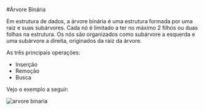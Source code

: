 #Árvore Binária

 Em estrutura de dados, a árvore binária é uma estrutura formada por uma raiz e suas subárvores. Cada nó é limitado a ter no máximo 2 filhos ou duas folhas na estrutura. Os nós são organizados como subárvore a esquerda e uma subárvore a direita, originados da raiz da árvore.

As três principais operações:

- Inserção
- Remoção
- Busca

Vejo o exemplo a seguir:

 ![arvore binaria](http://www.desafiosdeti.com.br/wp-content/uploads/2017/02/arv1.png)
